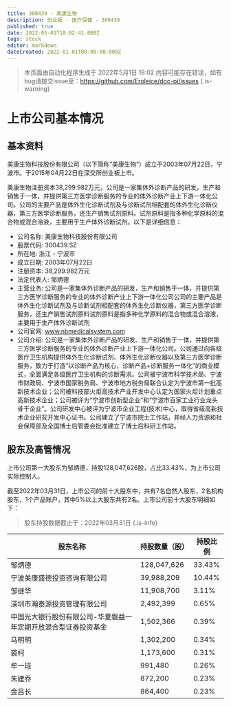 ```yaml
---
title: 300439 - 美康生物
description: 创业板 - 医疗保健 - 300439
published: true
date: 2022-05-01T18:02:41.000Z
tags: stock
editor: markdown
dateCreated: 2022-01-01T00:00:00.000Z
---
```


> 本页面由自动化程序生成于 2022年5月1日 18:02
> 内容可能存在错误，如有bug请提交issue至：https://github.com/Eroleice/doc-pi/issues
{.is-warning}

# 上市公司基本情况

## 基本资料

美康生物科技股份有限公司（以下简称“美康生物”）成立于2003年07月22日，宁波市。于2015年04月22日在深交所创业板上市。

美康生物注册资本38,299.982万元，公司是一家集体外诊断产品的研发，生产和销售于一体，并提供第三方医学诊断服务的专业的体外诊断产业上下游一体化公司。公司的主要产品是体外生化诊断试剂及与诊断试剂相配套的体外生化诊断仪器，第三方医学诊断服务，还生产销售试剂原料。试剂原料是指多种化学原料的混合物或混合溶液，主要用于生产体外诊断试剂。以下是详细信息：

- 公司名称: 美康生物科技股份有限公司
- 股票代码: 300439.SZ
- 所在地: 浙江 - 宁波市
- 成立日期: 2003年07月22日
- 注册资本: 38,299.982万元
- 法定代表人: 邹炳德
- 主营业务: 公司是一家集体外诊断产品的研发，生产和销售于一体，并提供第三方医学诊断服务的专业的体外诊断产业上下游一体化公司公司的主要产品是体外生化诊断试剂及与诊断试剂相配套的体外生化诊断仪器，第三方医学诊断服务，还生产销售试剂原料试剂原料是指多种化学原料的混合物或混合溶液，主要用于生产体外诊断试剂
- 公司官网: www.nbmedicalsystem.com
- 公司介绍: 公司是一家集体外诊断产品的研发、生产和销售于一体，并提供第三方医学诊断服务的专业的体外诊断产业上下游一体化公司。公司通过向各级医疗卫生机构提供体外生化诊断试剂、体外生化诊断仪器以及第三方医学诊断服务，致力于打造“以诊断产品为核心，诊断产品+诊断服务一体化”的商业模式，全面满足各级医疗卫生机构的诊断需求。公司被宁波市科学技术局、宁波市财政局、宁波市国家税务局、宁波市地方税务局联合认定为宁波市第一批高新技术企业；公司被科技部火炬高技术产业开发中心认定为国家火炬计划重点高新技术企业；公司被评为“宁波市创新型企业”和“宁波市百家工业行业龙头骨干企业”。公司研发中心被评为宁波市企业工程(技术)中心，取得省级高新技术企业研究开发中心证书。公司建立了宁波市院士工作站，并经人力资源和社会保障部及全国博士后管委会批准建立了博士后科研工作站。


## 股东及高管情况

上市公司第一大股东为邹炳德，持股128,047,626股，占比33.43%，为上市公司实际控制人。

截至2022年03月31日，上市公司的前十大股东中，共有7名自然人股东，2名机构股东，1个产品账户，其中5%以上大股东共有2名。上市公司前十大股东明细如下：

> 股东持股数据截止于：2022年03月31日
{.is-info}

| 股东名称 | 持股数量（股） | 持股比例 |
| --- | --- | --- |
| 邹炳德 | 128,047,626 | 33.43% |
| 宁波美康盛德投资咨询有限公司 | 39,988,209 | 10.44% |
| 邹继华 | 11,908,700 | 3.11% |
| 深圳市瀚泰源投资管理有限公司 | 2,492,399 | 0.65% |
| 中国光大银行股份有限公司-华夏磐益一年定期开放混合型证券投资基金 | 1,502,366 | 0.39% |
| 马明明 | 1,302,200 | 0.34% |
| 裘柯 | 1,173,600 | 0.31% |
| 牟一琼 | 991,480 | 0.26% |
| 朱建乔 | 872,200 | 0.23% |
| 金吕长 | 864,400 | 0.23% |




